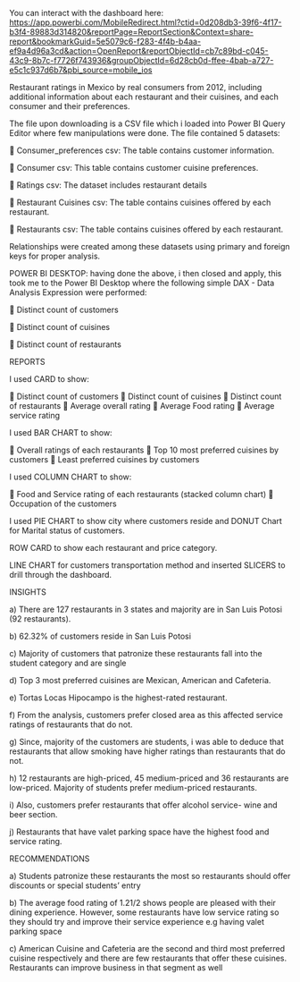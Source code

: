 

You can interact with the dashboard here: https://app.powerbi.com/MobileRedirect.html?ctid=0d208db3-39f6-4f17-b3f4-89883d314820&reportPage=ReportSection&Context=share-report&bookmarkGuid=5e5079c6-f283-4f4b-b4aa-ef9a4d96a3cd&action=OpenReport&reportObjectId=cb7c89bd-c045-43c9-8b7c-f7726f743936&groupObjectId=6d28cb0d-ffee-4bab-a727-e5c1c937d6b7&pbi_source=mobile_ios

Restaurant ratings in Mexico by real consumers from 2012, including additional information about each restaurant and their cuisines, and each consumer and their preferences.

The file upon downloading is a CSV file which i loaded into Power BI Query Editor where few manipulations were done. The file contained 5 datasets:

	Consumer_preferences csv: The table contains customer information.

	Consumer csv: This table contains customer cuisine preferences.

	Ratings csv: The dataset includes restaurant details

	Restaurant Cuisines csv: The table contains cuisines offered by each restaurant.

	Restaurants csv: The table contains cuisines offered by each restaurant.



Relationships were created among these datasets using primary and foreign keys for proper analysis.

POWER BI DESKTOP: having done the above, i then closed and apply, this took me to the Power BI Desktop where the following simple DAX - Data Analysis Expression were performed:

	Distinct count of customers

	Distinct count of cuisines

	Distinct count of restaurants

REPORTS

I used CARD to show:

	Distinct count of customers 
	Distinct count of cuisines
	Distinct count of restaurants
	Average overall rating
	Average Food rating
	Average service rating

I used BAR CHART to show:

	Overall ratings of each restaurants
	Top 10 most preferred cuisines by customers
	Least preferred cuisines by customers

I used COLUMN CHART to show:

	Food and Service rating of each restaurants (stacked column chart)
	Occupation of the customers

I used PIE CHART to show city where customers reside and DONUT Chart for Marital status of customers.

ROW CARD to show each restaurant and price category.

LINE CHART for customers transportation method and inserted SLICERS to drill through the dashboard.

INSIGHTS

a) There are 127 restaurants in 3 states and majority are in San Luis Potosi (92 restaurants).

b) 62.32% of customers reside in San Luis Potosi

c) Majority of customers that patronize these restaurants fall into the student category and are single

d) Top 3 most preferred cuisines are Mexican, American and Cafeteria.

e) Tortas Locas Hipocampo is the highest-rated restaurant.

f) From the analysis, customers prefer closed area as this affected service ratings of restaurants that do not.

g) Since, majority of the customers are students, i was able to deduce that restaurants that allow smoking have higher ratings than restaurants that do not.

h) 12 restaurants are high-priced, 45 medium-priced and 36 restaurants are low-priced. Majority of students prefer medium-priced restaurants.

i) Also, customers prefer restaurants that offer alcohol service- wine and beer section.

j) Restaurants that have valet parking space have the highest food and service rating.

RECOMMENDATIONS

a) Students patronize these restaurants the most so restaurants should offer discounts or special students’ entry

b) The average food rating of 1.21/2 shows people are pleased with their dining experience. However, some restaurants have low service rating so they should try and improve their service experience e.g having valet parking space

c) American Cuisine and Cafeteria are the second and third most preferred cuisine respectively and there are few restaurants that offer these cuisines. Restaurants can improve business in that segment as well
